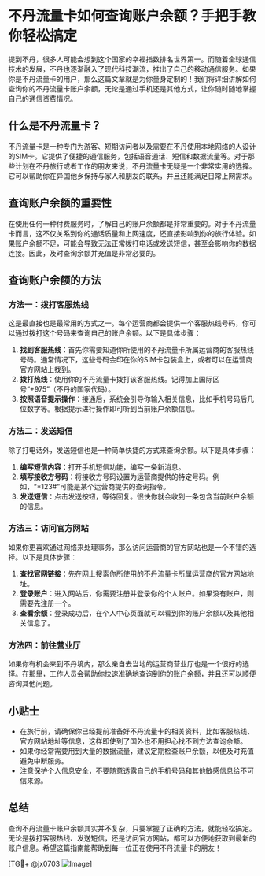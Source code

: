 # 不丹流量卡如何查询账户余额？手把手教你轻松搞定

提到不丹，很多人可能会想到这个国家的幸福指数排名世界第一。而随着全球通信技术的发展，不丹也逐渐融入了现代科技潮流，推出了自己的移动通信服务。如果你是不丹流量卡的用户，那么这篇文章就是为你量身定制的！我们将详细讲解如何查询你的不丹流量卡账户余额，无论是通过手机还是其他方式，让你随时随地掌握自己的通信资费情况。

## 什么是不丹流量卡？

不丹流量卡是一种专门为游客、短期访问者以及需要在不丹使用本地网络的人设计的SIM卡。它提供了便捷的通信服务，包括语音通话、短信和数据流量等。对于那些计划在不丹旅行或者工作的朋友来说，不丹流量卡无疑是一个非常实用的选择。它可以帮助你在异国他乡保持与家人和朋友的联系，并且还能满足日常上网需求。

## 查询账户余额的重要性

在使用任何一种付费服务时，了解自己的账户余额都是非常重要的。对于不丹流量卡而言，这不仅关系到你的通话质量和上网速度，还直接影响到你的旅行体验。如果账户余额不足，可能会导致无法正常拨打电话或发送短信，甚至会影响你的数据连接。因此，及时查询余额并充值是非常必要的。

## 查询账户余额的方法

### 方法一：拨打客服热线

这是最直接也是最常用的方式之一。每个运营商都会提供一个客服热线号码，你可以通过拨打这个号码来查询自己的账户余额。以下是具体步骤：

1. **找到客服热线**：首先你需要知道你所使用的不丹流量卡所属运营商的客服热线号码。通常情况下，这些号码会印在你的SIM卡包装盒上，或者可以在运营商官方网站上找到。
2. **拨打热线**：使用你的不丹流量卡拨打该客服热线。记得加上国际区号“+975”（不丹的国家代码）。
3. **按照语音提示操作**：接通后，系统会引导你输入相关信息，比如手机号码后几位数字等。根据提示进行操作即可听到当前账户余额信息。

### 方法二：发送短信

除了打电话外，发送短信也是一种简单快捷的方式来查询余额。以下是具体步骤：

1. **编写短信内容**：打开手机短信功能，编写一条新消息。
2. **填写接收方号码**：将接收方号码设置为运营商提供的特定号码。例如，“*123#”可能是某个运营商提供的查询指令。
3. **发送短信**：点击发送按钮，等待回复。很快你就会收到一条包含当前账户余额的信息。

### 方法三：访问官方网站

如果你更喜欢通过网络来处理事务，那么访问运营商的官方网站也是一个不错的选择。以下是具体步骤：

1. **查找官网链接**：先在网上搜索你所使用的不丹流量卡所属运营商的官方网站地址。
2. **登录账户**：进入网站后，你需要注册并登录你的个人账户。如果没有账户，则需要先注册一个。
3. **查看余额**：登录成功后，在个人中心页面就可以看到你的账户余额以及其他相关信息了。

### 方法四：前往营业厅

如果你有机会来到不丹境内，那么亲自去当地的运营商营业厅也是一个很好的选择。在那里，工作人员会帮助你快速准确地查询到你的账户余额，并且还可以顺便咨询其他问题。

## 小贴士

- 在旅行前，请确保你已经提前准备好不丹流量卡的相关资料，比如客服热线、官方网站地址等信息，这样即使到了国外也不用担心找不到方法查询余额。
- 如果你经常需要用到大量的数据流量，建议定期检查账户余额，以便及时充值避免中断服务。
- 注意保护个人信息安全，不要随意透露自己的手机号码和其他敏感信息给不可信来源。

## 总结

查询不丹流量卡账户余额其实并不复杂，只要掌握了正确的方法，就能轻松搞定。无论是拨打客服热线、发送短信，还是访问官方网站，都可以方便地获取到最新的账户信息。希望这篇指南能帮助到每一位正在使用不丹流量卡的朋友！

[TG💪+ @jx0703 ![Image](https://github.com/user-attachments/assets/dbca1d08-cadb-493c-b0ec-ad6f7a83f270)]